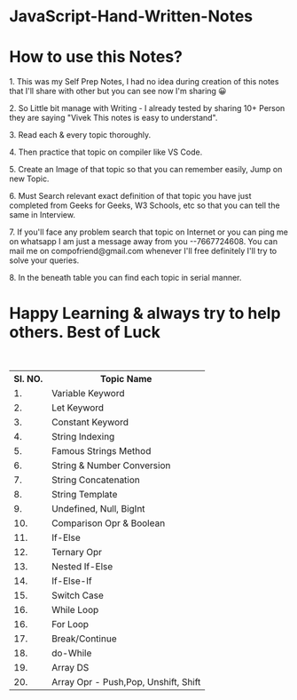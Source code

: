 # JavaScript-Hand-Written-Notes
# How to use this Notes?
<p>1. This was my Self Prep Notes, I had no idea during creation of this notes that I'll share with other but you can see now I'm sharing 😀</p>
<p>2. So Little bit manage with Writing - I already tested by sharing 10+ Person they are saying  "Vivek This notes is easy to understand".</p>
<p>3. Read each & every topic thoroughly.</p>
<p>4. Then practice that topic on compiler like VS Code.</p>
<p>5. Create an Image of that topic so that you can remember easily, Jump on new Topic.</p>
<p>6. Must Search relevant exact definition of that topic you have just completed from Geeks for Geeks, W3 Schools, etc so that you can tell the same in Interview.</p>
<p>7. If you'll face any problem search that topic on Internet or you can ping me on whatsapp I am just a message away from you --7667724608. You can mail me on compofriend@gmail.com whenever I'll free definitely I'll try to solve your queries.</p>
<p>8. In the beneath table you can find each topic in serial manner.</p>

# Happy Learning & always try to help others. Best of Luck


<br>
<table>
  <tr>
    <th>SI. NO.</th>
    <th>Topic Name</th>
  </tr>
  <tr>
    <td>1.</td>
    <td>Variable Keyword</td>
  </tr>
  <tr>
    <td>2.</td>
    <td>Let Keyword</td>
  </tr>
  <tr>
    <td>3.</td>
    <td>Constant Keyword</td>
  </tr>
  <tr>
    <td>4.</td>
    <td>String Indexing</td>
  </tr>
  <tr>
    <td>5.</td>
    <td>Famous Strings Method</td>
  </tr>
  <tr>
    <td>6.</td>
    <td>String & Number Conversion</td>
  </tr>
  <tr>
    <td>7.</td>
    <td>String Concatenation</td>
  </tr>
  <tr>
    <td>8.</td>
    <td>String Template</td>
  </tr>
  <tr>
    <td>9.</td>
    <td>Undefined, Null, BigInt</td>
  </tr>
  <tr>
    <td>10.</td>
    <td>Comparison Opr & Boolean</td>
  </tr>
  <tr>
    <td>11.</td>
    <td>If-Else</td>
  </tr>
  <tr>
    <td>12.</td>
    <td>Ternary Opr</td>
  </tr>
  <tr>
    <td>13.</td>
    <td>Nested If-Else</td>
  </tr>
  <tr>
    <td>14.</td>
    <td>If-Else-If</td>
  </tr>
  <tr>
    <td>15.</td>
    <td>Switch Case</td>
  </tr>
  <tr>
    <td>16.</td>
    <td>While Loop</td>
  </tr>
  <tr>
    <td>16.</td>
    <td>For Loop</td>
  </tr>
  <tr>
    <td>17.</td>
    <td>Break/Continue</td>
  </tr>
  <tr>
    <td>18.</td>
    <td>do-While</td>
  </tr>
  <tr>
    <td>19.</td>
    <td>Array DS</td>
  </tr>
   <tr>
    <td>20.</td>
    <td>Array Opr - Push,Pop, Unshift, Shift</td>
  </tr>
  </table>

